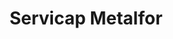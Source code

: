 ---
title: "Servicap Metalfor"
url: /presidencia-roque-saenz-pena/servicap-metalfor/
shop: reparación de automóviles
---